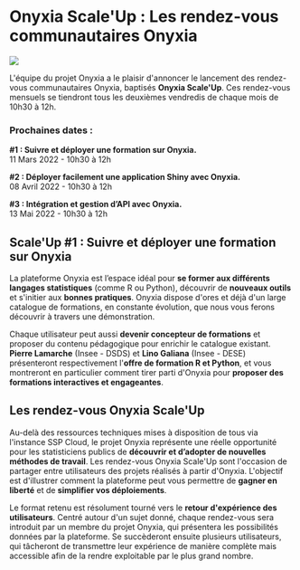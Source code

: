 # Onyxia Scale'Up : Les rendez-vous communautaires Onyxia

![](../.gitbook/assets/#1ScaleUp.png)

L'équipe du projet Onyxia a le plaisir d'annoncer le lancement des rendez-vous communautaires Onyxia, baptisés **Onyxia Scale'Up**. Ces rendez-vous mensuels se tiendront tous les deuxièmes vendredis de chaque mois de 10h30 à 12h.

### Prochaines dates :

**#1 : Suivre et déployer une formation sur Onyxia.**\
11 Mars 2022 - 10h30 à 12h

**#2 : Déployer facilement une application Shiny avec Onyxia.**\
08 Avril 2022 - 10h30 à 12h

**#3 : Intégration et gestion d’API avec Onyxia.**\
13 Mai 2022 - 10h30 à 12h

## Scale'Up #1 : Suivre et déployer une formation sur Onyxia

La plateforme Onyxia est l’espace idéal pour **se former aux différents langages statistiques** (comme R ou Python), découvrir de **nouveaux outils** et s'initier aux **bonnes pratiques**. Onyxia dispose d'ores et déjà d'un large catalogue de formations, en constante évolution, que nous vous ferons découvrir à travers une démonstration.

Chaque utilisateur peut aussi **devenir concepteur de formations** et proposer du contenu pédagogique pour enrichir le catalogue existant. **Pierre Lamarche** (Insee - DSDS) et **Lino Galiana**  (Insee - DESE) présenteront respectivement l'**offre de formation R et Python**, et vous montreront en particulier comment tirer parti d'Onyxia pour **proposer des formations interactives et engageantes**.

## Les rendez-vous Onyxia Scale'Up

Au-delà des ressources techniques mises à disposition de tous via l'instance SSP Cloud, le projet Onyxia représente une réelle opportunité pour les statisticiens publics de **découvrir et d’adopter de nouvelles méthodes de travail**. Les rendez-vous Onyxia Scale'Up sont l'occasion de partager entre utilisateurs des projets réalisés à partir d'Onyxia. L'objectif est d'illustrer comment la plateforme peut vous permettre de **gagner en liberté** et de **simplifier vos déploiements**.

Le format retenu est résolument tourné vers le **retour d'expérience des utilisateurs**. Centré autour d'un sujet donné, chaque rendez-vous sera introduit par un membre du projet Onyxia, qui présentera les possibilités données par la plateforme. Se succèderont ensuite plusieurs utilisateurs, qui tâcheront de transmettre leur expérience de manière complète mais accessible afin de la rendre exploitable par le plus grand nombre.

